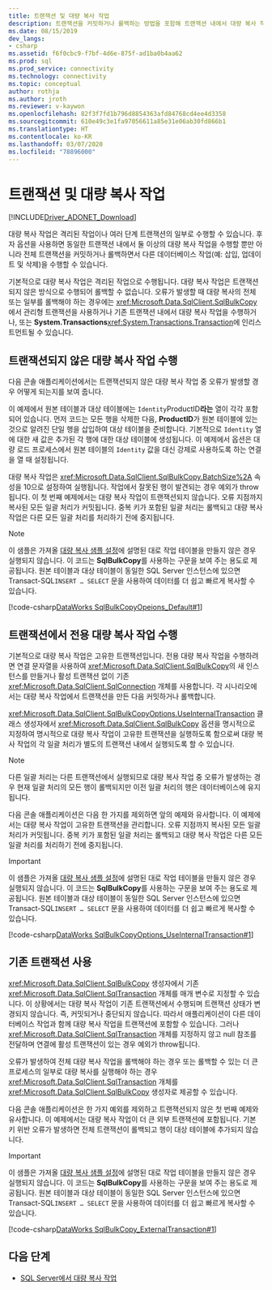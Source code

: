 ```yaml
---
title: 트랜잭션 및 대량 복사 작업
description: 트랜잭션을 커밋하거나 롤백하는 방법을 포함해 트랜잭션 내에서 대량 복사 작업을 수행하는 방법을 설명합니다.
ms.date: 08/15/2019
dev_langs:
- csharp
ms.assetid: f6f0cbc9-f7bf-4d6e-875f-ad1ba0b4aa62
ms.prod: sql
ms.prod_service: connectivity
ms.technology: connectivity
ms.topic: conceptual
author: rothja
ms.author: jroth
ms.reviewer: v-kaywon
ms.openlocfilehash: 82f3f7fd1b796d8854363afd84768cd4ee4d3358
ms.sourcegitcommit: 610e49c3e1fa97056611a85e31e06ab30fd866b1
ms.translationtype: HT
ms.contentlocale: ko-KR
ms.lasthandoff: 03/07/2020
ms.locfileid: "78896000"
---
```

# <a name="transaction-and-bulk-copy-operations"></a>트랜잭션 및 대량 복사 작업

[!INCLUDE[Driver_ADONET_Download](../../../includes/driver_adonet_download.md)]

대량 복사 작업은 격리된 작업이나 여러 단계 트랜잭션의 일부로 수행할 수 있습니다. 후자 옵션을 사용하면 동일한 트랜잭션 내에서 둘 이상의 대량 복사 작업을 수행할 뿐만 아니라 전체 트랜잭션을 커밋하거나 롤백하면서 다른 데이터베이스 작업(예: 삽입, 업데이트 및 삭제)을 수행할 수 있습니다.  
  
기본적으로 대량 복사 작업은 격리된 작업으로 수행됩니다. 대량 복사 작업은 트랜잭션되지 않은 방식으로 수행되어 롤백할 수 없습니다. 오류가 발생할 때 대량 복사의 전체 또는 일부를 롤백해야 하는 경우에는 <xref:Microsoft.Data.SqlClient.SqlBulkCopy>에서 관리형 트랜잭션을 사용하거나 기존 트랜잭션 내에서 대량 복사 작업을 수행하거나, 또는 **System.Transactions**<xref:System.Transactions.Transaction>에 인리스트먼트될 수 있습니다.  
  
## <a name="performing-a-non-transacted-bulk-copy-operation"></a>트랜잭션되지 않은 대량 복사 작업 수행  
다음 콘솔 애플리케이션에서는 트랜잭션되지 않은 대량 복사 작업 중 오류가 발생할 경우 어떻게 되는지를 보여 줍니다.  
  
이 예제에서 원본 테이블과 대상 테이블에는 `Identity`ProductID**라는**  열이 각각 포함되어 있습니다. 먼저 코드는 모든 행을 삭제한 다음, **ProductID**가 원본 테이블에 있는 것으로 알려진 단일 행을 삽입하여 대상 테이블을 준비합니다. 기본적으로 `Identity` 열에 대한 새 값은 추가된 각 행에 대한 대상 테이블에 생성됩니다. 이 예제에서 옵션은 대량 로드 프로세스에서 원본 테이블의 `Identity` 값을 대신 강제로 사용하도록 하는 연결을 열 때 설정됩니다.  
  
대량 복사 작업은 <xref:Microsoft.Data.SqlClient.SqlBulkCopy.BatchSize%2A> 속성을 10으로 설정하여 실행됩니다. 작업에서 잘못된 행이 발견되는 경우 예외가 throw됩니다. 이 첫 번째 예제에서는 대량 복사 작업이 트랜잭션되지 않습니다. 오류 지점까지 복사된 모든 일괄 처리가 커밋됩니다. 중복 키가 포함된 일괄 처리는 롤백되고 대량 복사 작업은 다른 모든 일괄 처리를 처리하기 전에 중지됩니다.  
  
> [!NOTE]
>  이 샘플은 가져올 [대량 복사 샘플 설정](bulk-copy-example-setup.md)에 설명된 대로 작업 테이블을 만들지 않은 경우 실행되지 않습니다. 이 코드는 **SqlBulkCopy**를 사용하는 구문을 보여 주는 용도로 제공됩니다. 원본 테이블과 대상 테이블이 동일한 SQL Server 인스턴스에 있으면 Transact-SQL`INSERT … SELECT` 문을 사용하여 데이터를 더 쉽고 빠르게 복사할 수 있습니다.  
  
[!code-csharp[DataWorks SqlBulkCopyOpeions_Default#1](~/../sqlclient/doc/samples/SqlBulkCopyOptions_Default.cs#1)]
  
## <a name="performing-a-dedicated-bulk-copy-operation-in-a-transaction"></a>트랜잭션에서 전용 대량 복사 작업 수행  
기본적으로 대량 복사 작업은 고유한 트랜잭션입니다. 전용 대량 복사 작업을 수행하려면 연결 문자열을 사용하여 <xref:Microsoft.Data.SqlClient.SqlBulkCopy>의 새 인스턴스를 만들거나 활성 트랜잭션 없이 기존 <xref:Microsoft.Data.SqlClient.SqlConnection> 개체를 사용합니다. 각 시나리오에서는 대량 복사 작업에서 트랜잭션을 만든 다음 커밋하거나 롤백합니다.  
  
<xref:Microsoft.Data.SqlClient.SqlBulkCopyOptions.UseInternalTransaction> 클래스 생성자에서 <xref:Microsoft.Data.SqlClient.SqlBulkCopy> 옵션을 명시적으로 지정하여 명시적으로 대량 복사 작업이 고유한 트랜잭션을 실행하도록 함으로써 대량 복사 작업의 각 일괄 처리가 별도의 트랜잭션 내에서 실행되도록 할 수 있습니다.  
  
> [!NOTE]
>  다른 일괄 처리는 다른 트랜잭션에서 실행되므로 대량 복사 작업 중 오류가 발생하는 경우 현재 일괄 처리의 모든 행이 롤백되지만 이전 일괄 처리의 행은 데이터베이스에 유지됩니다.  
  
다음 콘솔 애플리케이션은 다음 한 가지를 제외하면 앞의 예제와 유사합니다. 이 예제에서는 대량 복사 작업이 고유한 트랜잭션을 관리합니다. 오류 지점까지 복사된 모든 일괄 처리가 커밋됩니다. 중복 키가 포함된 일괄 처리는 롤백되고 대량 복사 작업은 다른 모든 일괄 처리를 처리하기 전에 중지됩니다.  
  
> [!IMPORTANT]
>  이 샘플은 가져올 [대량 복사 샘플 설정](bulk-copy-example-setup.md)에 설명된 대로 작업 테이블을 만들지 않은 경우 실행되지 않습니다. 이 코드는 **SqlBulkCopy**를 사용하는 구문을 보여 주는 용도로 제공됩니다. 원본 테이블과 대상 테이블이 동일한 SQL Server 인스턴스에 있으면 Transact-SQL`INSERT … SELECT` 문을 사용하여 데이터를 더 쉽고 빠르게 복사할 수 있습니다.  
  
[!code-csharp[DataWorks SqlBulkCopyOptions_UseInternalTransaction#1](~/../sqlclient/doc/samples/SqlBulkCopyOptions_UseInternalTransaction.cs#1)]
  
## <a name="using-existing-transactions"></a>기존 트랜잭션 사용  
<xref:Microsoft.Data.SqlClient.SqlBulkCopy> 생성자에서 기존 <xref:Microsoft.Data.SqlClient.SqlTransaction> 개체를 매개 변수로 지정할 수 있습니다. 이 상황에서는 대량 복사 작업이 기존 트랜잭션에서 수행되며 트랜잭션 상태가 변경되지 않습니다. 즉, 커밋되거나 중단되지 않습니다. 따라서 애플리케이션이 다른 데이터베이스 작업과 함께 대량 복사 작업을 트랜잭션에 포함할 수 있습니다. 그러나 <xref:Microsoft.Data.SqlClient.SqlTransaction> 개체를 지정하지 않고 null 참조를 전달하며 연결에 활성 트랜잭션이 있는 경우 예외가 throw됩니다.  
  
오류가 발생하여 전체 대량 복사 작업을 롤백해야 하는 경우 또는 롤백할 수 있는 더 큰 프로세스의 일부로 대량 복사를 실행해야 하는 경우 <xref:Microsoft.Data.SqlClient.SqlTransaction> 개체를 <xref:Microsoft.Data.SqlClient.SqlBulkCopy> 생성자로 제공할 수 있습니다.  
  
다음 콘솔 애플리케이션은 한 가지 예외를 제외하고 트랜잭션되지 않은 첫 번째 예제와 유사합니다. 이 예제에서는 대량 복사 작업이 더 큰 외부 트랜잭션에 포함됩니다. 기본 키 위반 오류가 발생하면 전체 트랜잭션이 롤백되고 행이 대상 테이블에 추가되지 않습니다.  
  
> [!IMPORTANT]
>  이 샘플은 가져올 [대량 복사 샘플 설정](bulk-copy-example-setup.md)에 설명된 대로 작업 테이블을 만들지 않은 경우 실행되지 않습니다. 이 코드는 **SqlBulkCopy**를 사용하는 구문을 보여 주는 용도로 제공됩니다. 원본 테이블과 대상 테이블이 동일한 SQL Server 인스턴스에 있으면 Transact-SQL`INSERT … SELECT` 문을 사용하여 데이터를 더 쉽고 빠르게 복사할 수 있습니다.  
  
[!code-csharp[DataWorks SqlBulkCopy_ExternalTransaction#1](~/../sqlclient/doc/samples/SqlBulkCopy_ExternalTransaction.cs#1)]
  
## <a name="next-steps"></a>다음 단계
- [SQL Server에서 대량 복사 작업](bulk-copy-operations-sql-server.md)
